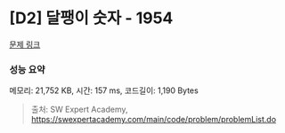 # [D2] 달팽이 숫자 - 1954 

[문제 링크](https://swexpertacademy.com/main/code/problem/problemDetail.do?contestProbId=AV5PobmqAPoDFAUq) 

### 성능 요약

메모리: 21,752 KB, 시간: 157 ms, 코드길이: 1,190 Bytes



> 출처: SW Expert Academy, https://swexpertacademy.com/main/code/problem/problemList.do